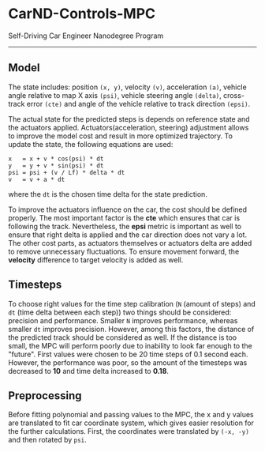 # CarND-Controls-MPC
Self-Driving Car Engineer Nanodegree Program

---

## Model

The state includes: position `(x, y)`, velocity `(v)`, acceleration `(a)`, vehicle angle relative to map X axis `(psi)`, vehicle steering angle `(delta)`, cross-track error `(cte)` and angle of the vehicle relative to track direction `(epsi)`.

The actual state for the predicted steps is depends on reference state and the actuators applied. Actuators(acceleration, steering) adjustment allows to improve the model cost and result in more optimized trajectory. To update the state, the following equations are used:

    x   = x + v * cos(psi) * dt
    y   = y + v * sin(psi) * dt
    psi = psi + (v / Lf) * delta * dt
    v   = v + a * dt
where the `dt` is the chosen time delta for the state prediction.  

To improve the actuators influence on the car, the cost should be defined properly. The most important factor is the **cte** which ensures that car is following the track. Nevertheless, the **epsi** metric is important as well to ensure that right delta is applied and the car direction does not vary a lot. The other cost parts, as actuators themselves or actuators delta are added to remove unnecessary fluctuations. To ensure movement forward, the **velocity** difference to target velocity is added as well.

## Timesteps

To choose right values for the time step calibration (`N` (amount of steps) and `dt` (time delta between each step)) two things should be considered: precision and performance. Smaller `N` improves performance, whereas smaller `dt` improves precision. However, among this factors, the distance of the predicted track should be considered as well. If the distance is too small, the MPC will perform poorly due to inability to look far enough to the "future".
First values were chosen to be 20 time steps of 0.1 second each. However, the performance was poor, so the amount of the timesteps was decreased to **10** and time delta increased to **0.18**.

## Preprocessing

Before fitting polynomial and passing values to the MPC, the x and y values are translated to fit car coordinate system, which gives easier resolution for the further calculations. First, the coordinates were translated by `(-x, -y)` and then rotated by `psi`.
